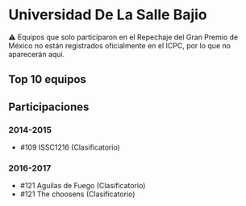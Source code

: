 # Universidad De La Salle Bajio

:warning: Equipos que solo participaron en el Repechaje del Gran Premio de México no están registrados oficialmente en el ICPC, por lo que no aparecerán aquí.

## Top 10 equipos


## Participaciones

### 2014-2015

- #109 ISSC1216 (Clasificatorio)

### 2016-2017

- #121 Aguilas de Fuego (Clasificatorio)
- #121 The choosens (Clasificatorio)



